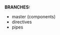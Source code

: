 <strong>BRANCHES:</strong><br>
<ul>
  <li>master (components)</li>
  <li>directives</li>
  <li>pipes</li>
</ul>
